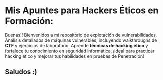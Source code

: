 # Mis Apuntes para Hackers Éticos en Formación:
Buenas!! Bienvenidos a mi repositorio de explotación de vulnerabilidades. Análisis detallados de máquinas vulnerables, incluyendo walkthroughs de **CTF** y ejercicios de laboratorio. Aprende **técnicas de hacking ético** y fortalece tu conocimiento en seguridad informática. 
¡Ideal para practicar hacking ético y mejorar tus habilidades en pruebas de Penetración!
## Saludos :) 
